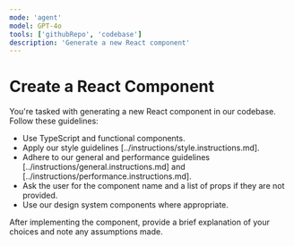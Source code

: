 ```yaml
---
mode: 'agent'
model: GPT-4o
tools: ['githubRepo', 'codebase']
description: 'Generate a new React component'
---
```


# Create a React Component

You're tasked with generating a new React component in our codebase. Follow these guidelines:

- Use TypeScript and functional components.
- Apply our style guidelines [../instructions/style.instructions.md].
- Adhere to our general and performance guidelines [../instructions/general.instructions.md] and [../instructions/performance.instructions.md].
- Ask the user for the component name and a list of props if they are not provided.
- Use our design system components where appropriate.

After implementing the component, provide a brief explanation of your choices and note any assumptions made.